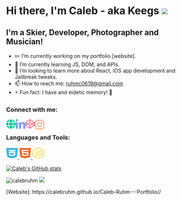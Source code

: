 # Hi there, I'm Caleb - aka Keegs <img src="https://media.giphy.com/media/hvRJCLFzcasrR4ia7z/giphy.gif" width="30px">

## I'm a Skier, Developer, Photographer and Musician!
- :pencil2: I’m currently working on  my portfolio [website].
- :briefcase: I’m currently learning JS, DOM, and APIs.
- :school: I’m looking to learn more about React, IOS app development and Jailbreak tweaks.
- 📫 How to reach me: ruhmc0619@gmail.com
- ⚡ Fun fact: I have and eidetic memory! :brain:

<h3 align="left">Connect with me:</h3>
<p align="left">
<a href="https://calebruhm.github.io/Caleb-Ruhm---Portfolio//" target="_blank">
  <img align="left" alt="Caleb's Portfolio Website" width="26px" src="assets/globe-solid.svg" />
</a>
<a href="https://www.linkedin.com/in/caleb-ruhm-329450192/" target="_blank">
  <img align="left" alt="Caleb's LinkedIN" width="26px" src="assets/linkedin-in-brands.svg" />
</a>
<a href="https://codepen.io/calebruhm" target="_blank">
  <img align="left" alt="Caleb's CodePen" width="26px" src="assets/codepen-brands.svg" />
</a>
<a href="https://www.instagram.com/relaxcaleb/" target="_blank">
  <img align="left" alt="Caleb's Instagram" width="26px" src="assets/instagram-brands.svg" />
</a>
</p>
<br>

<h3 align="left">Languages and Tools:</h3>
<p align="left"> 
  <a href="https://www.w3schools.com/css/" target="_blank" > 
    <img src="assets/css3-alt-brands.svg" alt="css3" width="32" height="32"/> 
    </a> 
  <a href="https://www.w3.org/html/" target="_blank">
    <img src="assets/html5-brands.svg" alt="html5" width="32" height="32"/> 
    </a>
  <a href="https://developer.mozilla.org/en-US/docs/Web/JavaScript" target="_blank" rel="noreferrer"> 
    <img src="assets/node-js-brands.svg" alt="javascript" width="32" height="32"/> 
    </a> 
</p>

[![Caleb's GitHub stats](https://github-readme-stats.vercel.app/api?username=calebruhm&theme=tokyonight&show_icons=true)](https://github.com/anuraghazra/github-readme-stats)


<p align="left"> <img src="https://komarev.com/ghpvc/?username=calebruhm&label=Profile%20views&color=bb9af7&style=flat" alt="calebruhm" /> 
 <img src="https://media3.giphy.com/media/mQccofI8uBuUAgJP30/giphy.gif" width="30px">

</p>
[Website]: https://calebruhm.github.io/Caleb-Ruhm---Portfolio//